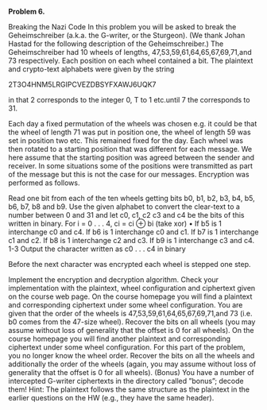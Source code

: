 <b>Problem 6.</b> 

Breaking the Nazi Code In this problem you will be asked to break the Geheimschreiber (a.k.a. the G-writer, or the Sturgeon). (We thank Johan Hastad for the following description of the Geheimschreiber.) The Geheimschreiber had 10 wheels of lengths, 47,53,59,61,64,65,67,69,71,and 73 respectively. Each position on each wheel contained a bit. The plaintext and crypto-text alphabets were given by the string 

2T3O4HNM5LRGIPCVEZDBSYFXAWJ6UQK7 

in that 2 corresponds to the integer 0, T to 1 etc.until 7 the corresponds to 31. 

Each day a fixed permutation of the wheels was chosen e.g. it could be that the wheel of length 71 was put in position one, the wheel of length 59 was set in position two etc. This remained fixed for the day. Each wheel was then rotated to a starting position that was different for each message. We here assume that the starting position was agreed between the sender and receiver. In some situations some of the positions were transmitted as part of the message but this is not the case for our messages. Encryption was performed as follows. 

Read one bit from each of the ten wheels getting bits b0, b1, b2, b3, b4, b5, b6, b7, b8 and b9. 
Use the given alphabet to convert the clear-text to a number between 0 and 31 and let c0, c1, c2 c3 and c4 be the bits of this written in binary. 
For i = 0 . . . 4, ci = ci ⊕ bi (take xor) • If b5 is 1 interchange c0 and c4. 
If b6 is 1 interchange c0 and c1. 
If b7 is 1 interchange c1 and c2. 
If b8 is 1 interchange c2 and c3. 
If b9 is 1 interchange c3 and c4. 1-3 
Output the character written as c0 . . . c4 in binary 

Before the next character was encrypted each wheel is stepped one step. 

Implement the encryption and decryption algorithm. Check your implementation with the plaintext, wheel configuration and ciphertext given on the course web page. 
On the course homepage you will find a plaintext and corresponding ciphertext under some wheel configuration. You are given that the order of the wheels is 47,53,59,61,64,65,67,69,71,and 73 (i.e. b0 comes from the 47-size wheel). Recover the bits on all wheels (you may assume without loss of generality that the offset is 0 for all wheels). 
On the course homepage you will find another plaintext and corresponding ciphertext under some wheel configuration. For this part of the problem, you no longer know the wheel order. Recover the bits on all the wheels and additionally the order of the wheels (again, you may assume without loss of generality that the offset is 0 for all wheels). 
(Bonus) You have a number of intercepted G-writer ciphertexts in the directory called ”bonus”; decode them! Hint: The plaintext follows the same structure as the plaintext in the earlier questions on the HW (e.g., they have the same header). 
